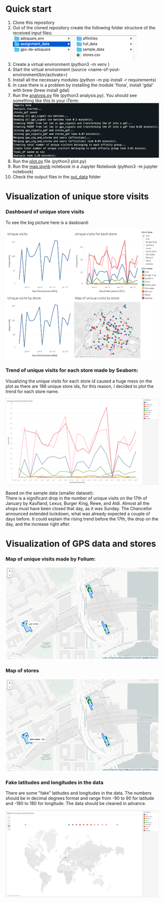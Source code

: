 # Quick start

1. Clone this repository
2. Out of the cloned repository create the following folder structore of the received input files:
   ![folder_structure](/images/folder_structure.png)
3. Create a virtual environment (python3 -m venv <name-of-your-environment>)
4. Start the virtual environment (source <name-of-yout-environment/bin/activate>)
5. Install all the necessary modules (python -m pip install -r requirements)
6. In case there is a problem by installing the module 'fiona', install 'gdal' with brew (brew install gdal)
7. Run the [analysis.py](analysis.py) file (python3 analysis.py). You should see something like this in your iTerm:
   ![analysis](/images/analysis.png)
8. Run the [plot.py](plot.py) file (python3 plot.py)
9. Run the [map.ipynb](/notebooks/map.ipynb) notebook in a Jupyter Notebook (python3 -m jupyter notebook)
10. Check the output files in the [out_data](/out_data) folder

# Visualization of unique store visits

### Dashboard of unique store visits

To see the big picture here is a dasboard:

![dashboard_of_unique_visits_tableau](/images/dashboard_of_unique_visits_tableau.png)

### Trend of unique visits for each store made by Seaborn:

Visualizing the unique visits for each store id caused a huge mess on the plot as there are 186 unique store ids, for this reason, I decided to plot the trend for each store name.

![trend_of_unique_visits_tableau](/images/trend_of_unique_visits_tableau.png)

Based on the sample data (smaller dataset): \
There is a significant drop in the number of unique visits on the 17th of January by Kaufland, Lexus, Burger King, Rewe, and Aldi. Almost all the shops must have been closed that day, as it was Sunday. The Chancellor announced extended lockdown, what was already expected a couple of days before. It could explain the rising trend before the 17th, the drop on the day, and the increase right after.

# Visualization of GPS data and stores

### Map of unique visits made by Folium:

![map_of_unique_visits_folium](/images/map_of_unique_visits_folium.png)

### Map of stores

![map_of_stores_folium](/images/map_of_stores_folium.png)

### Fake latitudes and longitudes in the data

There are some "fake" latitudes and longitudes in the data. The numbers should be in decimal degrees format and range from -90 to 90 for latitude and -180 to 180 for longitude. The data should be cleaned in advance.

![map_anomaly_tableau](/images/map_anomaly_tableau.png)
